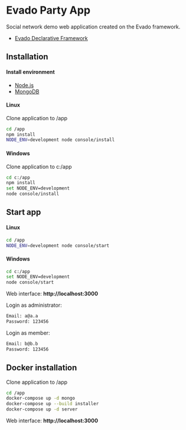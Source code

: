 # Evado Party App

Social network demo web application created on the Evado framework.

- [Evado Declarative Framework](https://github.com/mkhorin/evado)

## Installation

#### Install environment
- [Node.js](https://nodejs.org)
- [MongoDB](https://www.mongodb.com/download-center/community)

#### Linux
Clone application to /app
```sh
cd /app
npm install
NODE_ENV=development node console/install
```

#### Windows
Clone application to c:/app
```sh
cd c:/app
npm install
set NODE_ENV=development
node console/install
```

## Start app

#### Linux
```sh
cd /app
NODE_ENV=development node console/start
```

#### Windows
```sh
cd c:/app
set NODE_ENV=development
node console/start
```
 
Web interface: **http://localhost:3000**

Login as administrator:
```sh
Email: a@a.a
Password: 123456
```
Login as member:
```sh
Email: b@b.b
Password: 123456
```

## Docker installation

Clone application to /app
```sh
cd /app
docker-compose up -d mongo
docker-compose up --build installer
docker-compose up -d server
```
Web interface: **http://localhost:3000**